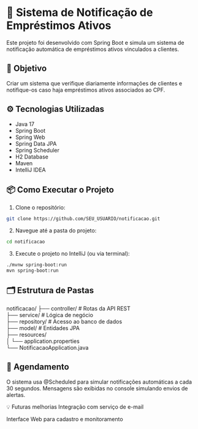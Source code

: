 # 🔔 Sistema de Notificação de Empréstimos Ativos

Este projeto foi desenvolvido com Spring Boot e simula um sistema de notificação automática de empréstimos ativos vinculados a clientes.

## 🚀 Objetivo

Criar um sistema que verifique diariamente informações de clientes e notifique-os caso haja empréstimos ativos associados ao CPF.

## ⚙️ Tecnologias Utilizadas

- Java 17
- Spring Boot
- Spring Web
- Spring Data JPA
- Spring Scheduler
- H2 Database
- Maven
- IntelliJ IDEA

## 📦 Como Executar o Projeto

1. Clone o repositório:

```bash
git clone https://github.com/SEU_USUARIO/notificacao.git
````
2. Navegue até a pasta do projeto:

```bash
cd notificacao
```

3. Execute o projeto no IntelliJ (ou via terminal):

```bash
./mvnw spring-boot:run
mvn spring-boot:run
```

## 🗂️ Estrutura de Pastas

notificacao/
├── controller/        # Rotas da API REST <br>
├── service/           # Lógica de negócio <br>
├── repository/        # Acesso ao banco de dados <br>
├── model/             # Entidades JPA <br>
├── resources/ <br>
│   └── application.properties <br>
└── NotificacaoApplication.java <br>

## 📅 Agendamento
O sistema usa @Scheduled para simular notificações automáticas a cada 30 segundos.
Mensagens são exibidas no console simulando envios de alertas.

💡 Futuras melhorias
Integração com serviço de e-mail

Interface Web para cadastro e monitoramento


